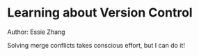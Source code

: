 # Learning about Version Control
Author: Essie Zhang

Solving merge conflicts takes conscious effort, but I can do it!
